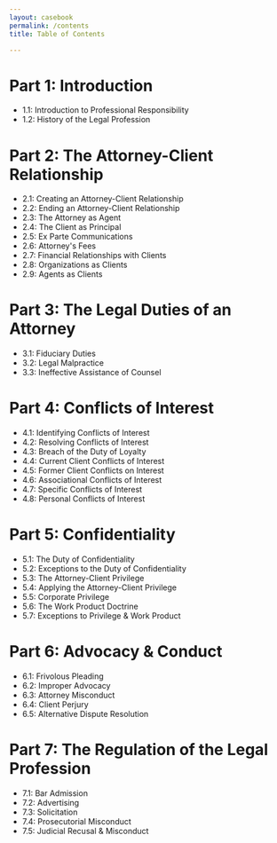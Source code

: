 ```yaml
---
layout: casebook
permalink: /contents
title: Table of Contents

---
```


# Part 1: Introduction 

- 1.1: Introduction to Professional Responsibility 
- 1.2: History of the Legal Profession 

# Part 2: The Attorney-Client Relationship 

- 2.1: Creating an Attorney-Client Relationship 
- 2.2: Ending an Attorney-Client Relationship 
- 2.3: The Attorney as Agent 
- 2.4: The Client as Principal 
- 2.5: Ex Parte Communications 
- 2.6: Attorney's Fees 
- 2.7: Financial Relationships with Clients 
- 2.8: Organizations as Clients 
- 2.9: Agents as Clients 

# Part 3: The Legal Duties of an Attorney 

- 3.1: Fiduciary Duties 
- 3.2: Legal Malpractice 
- 3.3: Ineffective Assistance of Counsel 

# Part 4: Conflicts of Interest 

- 4.1: Identifying Conflicts of Interest 
- 4.2: Resolving Conflicts of Interest 
- 4.3: Breach of the Duty of Loyalty 
- 4.4: Current Client Conflicts of Interest 
- 4.5: Former Client Conflicts on Interest 
- 4.6: Associational Conflicts of Interest 
- 4.7: Specific Conflicts of Interest 
- 4.8: Personal Conflicts of Interest 

# Part 5: Confidentiality 

- 5.1: The Duty of Confidentiality 
- 5.2: Exceptions to the Duty of Confidentiality 
- 5.3: The Attorney-Client Privilege 
- 5.4: Applying the Attorney-Client Privilege 
- 5.5: Corporate Privilege 
- 5.6: The Work Product Doctrine 
- 5.7: Exceptions to Privilege & Work Product 

# Part 6: Advocacy & Conduct 

- 6.1: Frivolous Pleading 
- 6.2: Improper Advocacy 
- 6.3: Attorney Misconduct 
- 6.4: Client Perjury 
- 6.5: Alternative Dispute Resolution 

# Part 7: The Regulation of the Legal Profession 

- 7.1: Bar Admission 
- 7.2: Advertising 
- 7.3: Solicitation 
- 7.4: Prosecutorial Misconduct 
- 7.5: Judicial Recusal & Misconduct 

